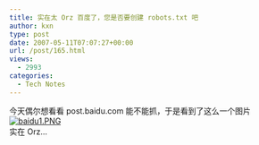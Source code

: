 ```yaml
---
title: 实在太 Orz 百度了，您是否要创建 robots.txt 吧
author: kxn
type: post
date: 2007-05-11T07:07:27+00:00
url: /post/165.html
views:
  - 2993
categories:
  - Tech Notes
---
```


今天偶尔想看看 post.baidu.com 能不能抓，于是看到了这么一个图片  
[![baidu1.PNG][1]][2]  
实在 Orz...

[1]: http://blog.kangkang.org/wordpress/wp-content/uploads/2007/05/baidu1.PNG
[2]: http://blog.kangkang.org/wordpress/wp-content/uploads/2007/05/baidu1.PNG "baidu1.PNG"

